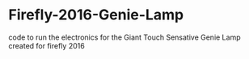 # Firefly-2016-Genie-Lamp
code to run the electronics for the Giant Touch Sensative Genie Lamp created for firefly 2016
